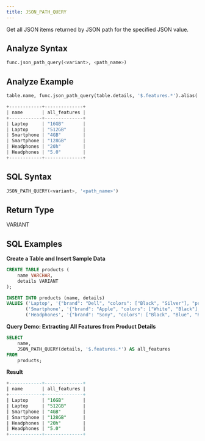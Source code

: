 ```yaml
---
title: JSON_PATH_QUERY
---
```


Get all JSON items returned by JSON path for the specified JSON value.

## Analyze Syntax

```python
func.json_path_query(<variant>, <path_name>)
```

## Analyze Example

```python
table.name, func.json_path_query(table.details, '$.features.*').alias('all_features')

+------------+--------------+
| name       | all_features |
+------------+--------------+
| Laptop     | "16GB"       |
| Laptop     | "512GB"      |
| Smartphone | "4GB"        |
| Smartphone | "128GB"      |
| Headphones | "20h"        |
| Headphones | "5.0"        |
+------------+--------------+
```

## SQL Syntax

```sql
JSON_PATH_QUERY(<variant>, '<path_name>')
```


## Return Type

VARIANT

## SQL Examples

**Create a Table and Insert Sample Data**

```sql
CREATE TABLE products (
    name VARCHAR,
    details VARIANT
);

INSERT INTO products (name, details)
VALUES ('Laptop', '{"brand": "Dell", "colors": ["Black", "Silver"], "price": 1200, "features": {"ram": "16GB", "storage": "512GB"}}'),
       ('Smartphone', '{"brand": "Apple", "colors": ["White", "Black"], "price": 999, "features": {"ram": "4GB", "storage": "128GB"}}'),
       ('Headphones', '{"brand": "Sony", "colors": ["Black", "Blue", "Red"], "price": 150, "features": {"battery": "20h", "bluetooth": "5.0"}}');
```

**Query Demo: Extracting All Features from Product Details**

```sql
SELECT
    name,
    JSON_PATH_QUERY(details, '$.features.*') AS all_features
FROM
    products;
```

**Result**

```sql
+------------+--------------+
| name       | all_features |
+------------+--------------+
| Laptop     | "16GB"       |
| Laptop     | "512GB"      |
| Smartphone | "4GB"        |
| Smartphone | "128GB"      |
| Headphones | "20h"        |
| Headphones | "5.0"        |
+------------+--------------+
```
